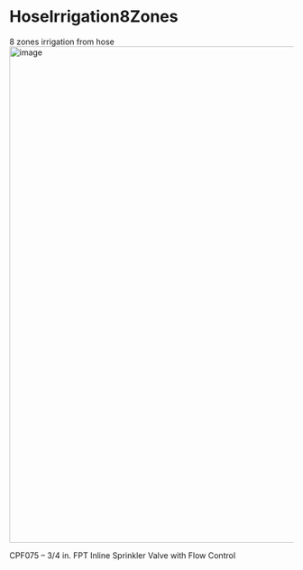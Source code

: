 # HoseIrrigation8Zones
8 zones irrigation from hose
<img width="879" alt="image" src="https://github.com/user-attachments/assets/791a399f-7bae-4fd0-a39c-0349cebd7284" />




CPF075 – 3/4 in. FPT Inline Sprinkler Valve with Flow Control
